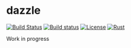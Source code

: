 # dazzle

[![Build Status](https://travis-ci.org/dariost/dazzle.svg?branch=master)](https://travis-ci.org/dariost/dazzle)
[![Build status](https://ci.appveyor.com/api/projects/status/rub326unbbfdmfl1?svg=true)](https://ci.appveyor.com/project/dariost/dazzle)
[![License](https://img.shields.io/badge/license-MPL2-blue.svg)](https://www.mozilla.org/en-US/MPL/2.0/)
[![Rust](https://img.shields.io/badge/rustc-1.17.0%2B-orange.svg)](https://www.rust-lang.org/)

Work in progress
